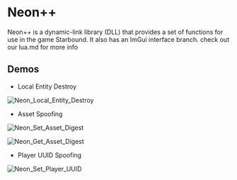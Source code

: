 # Neon++
Neon++ is a dynamic-link library (DLL) that provides a set of functions for use in the game Starbound. It also has an ImGui interface branch.
check out our lua.md for more info

## Demos

+ Local Entity Destroy

![Neon_Local_Entity_Destroy](https://user-images.githubusercontent.com/111540866/235007493-9f8d77c3-c257-4f7b-9ce9-c8faf10c5fe1.gif)

+ Asset Spoofing

![Neon_Set_Asset_Digest](https://user-images.githubusercontent.com/111540866/235007533-bb019c40-ac98-42ae-b8d4-51bc289b8dc0.gif)

![Neon_Get_Asset_Digest](https://user-images.githubusercontent.com/111540866/235007537-068e9832-944e-4c6a-9935-fe398e6e53f3.gif)

+ Player UUID Spoofing

![Neon_Set_Player_UUID](https://user-images.githubusercontent.com/111540866/235007581-6786e028-b447-4209-b816-85a72c7cc594.gif)
